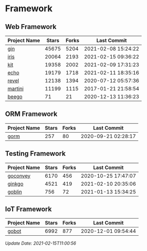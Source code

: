 # Framework

## Web Framework
| Project Name | Stars | Forks | Last Commit |
| ------------ | ----- | ----- | ----------- |
| [gin](https://github.com/gin-gonic/gin) | 45675 | 5204 | 2021-02-08 15:24:22 |
| [iris](https://github.com/kataras/iris) | 20064 | 2193 | 2021-02-15 09:36:22 |
| [kit](https://github.com/go-kit/kit) | 19358 | 2002 | 2021-02-09 17:31:23 |
| [echo](https://github.com/labstack/echo) | 19179 | 1718 | 2021-02-11 18:35:16 |
| [revel](https://github.com/revel/revel) | 12138 | 1394 | 2020-07-12 05:57:36 |
| [martini](https://github.com/go-martini/martini) | 11199 | 1115 | 2017-01-21 21:58:54 |
| [beego](https://github.com/astaxie/beego) | 71 | 21 | 2020-12-13 11:36:23 |

## ORM Framework
| Project Name | Stars | Forks | Last Commit |
| ------------ | ----- | ----- | ----------- |
| [gorm](https://github.com/jinzhu/gorm) | 257 | 80 | 2020-09-21 02:28:17 |

## Testing Framework
| Project Name | Stars | Forks | Last Commit |
| ------------ | ----- | ----- | ----------- |
| [goconvey](https://github.com/smartystreets/goconvey) | 6170 | 456 | 2020-10-25 17:47:07 |
| [ginkgo](https://github.com/onsi/ginkgo) | 4521 | 419 | 2021-02-10 20:35:06 |
| [goblin](https://github.com/franela/goblin) | 756 | 72 | 2021-01-13 15:34:25 |

## IoT Framework
| Project Name | Stars | Forks | Last Commit |
| ------------ | ----- | ----- | ----------- |
| [gobot](https://github.com/hybridgroup/gobot) | 6992 | 877 | 2020-12-01 09:54:44 |

*Update Date: 2021-02-15T11:00:56*